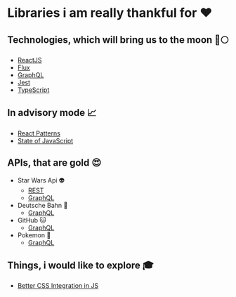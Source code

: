 # Libraries i am really thankful for :heart:

## Technologies, which will bring us to the moon :rocket::full_moon:
* [ReactJS](https://reactjs.org/)
* [Flux](https://facebook.github.io/flux/)
* [GraphQL](https://graphql.org/)
* [Jest](https://jestjs.io/)
* [TypeScript](https://www.typescriptlang.org/)

## In advisory mode :chart_with_upwards_trend:
* [React Patterns](https://reactpatterns.com/)
* [State of JavaScript](https://stateofjs.com/)

## APIs, that are gold :heart_eyes:
* Star Wars Api :alien:
  * [REST](https://swapi.co/)
  * [GraphQL](https://swapi.apis.guru/)
* Deutsche Bahn :train:
  * [GraphQL](https://bahnql.herokuapp.com/graphql)
* GitHub :cat:
  * [GraphQL](https://developer.github.com/v4/explorer/)
* Pokemon :dragon:
  * [GraphQL](https://graphql-pokemon.now.sh)

## Things, i would like to explore :mortar_board:
* [Better CSS Integration in JS](https://github.com/MicheleBertoli/css-in-js)
